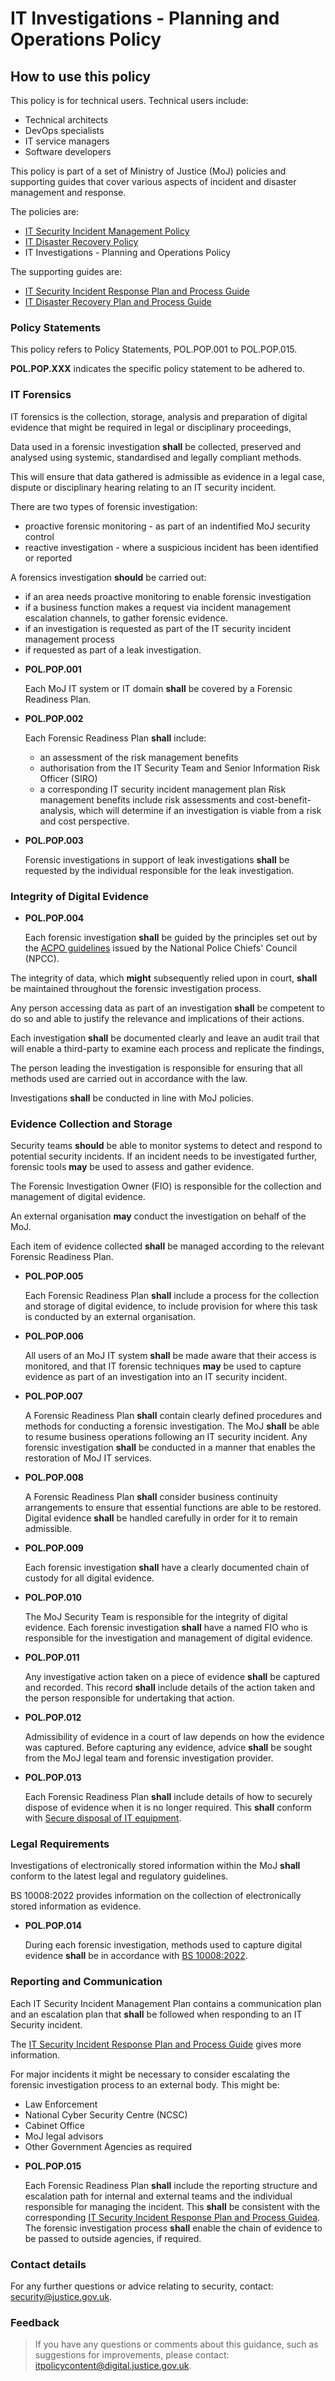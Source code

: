 # IT Investigations - Planning and Operations Policy

## How to use this policy

This policy is for technical users. Technical users include:

-   Technical architects
-   DevOps specialists
-   IT service managers
-   Software developers

This policy is part of a set of Ministry of Justice \(MoJ\) policies and supporting guides that cover various aspects of incident and disaster management and response.

The policies are:

-   [IT Security Incident Management Policy](it-security-incident-management-policy.md)
-   [IT Disaster Recovery Policy](it-disaster-recovery-policy.md)
-   IT Investigations - Planning and Operations Policy

The supporting guides are:

-   [IT Security Incident Response Plan and Process Guide](it-security-incident-response-plan-and-process-guide.md)
-   [IT Disaster Recovery Plan and Process Guide](it-disaster-recovery-plan-and-process-guide.md)

### Policy Statements

This policy refers to Policy Statements, POL.POP.001 to POL.POP.015.

**POL.POP.XXX** indicates the specific policy statement to be adhered to.

### IT Forensics

IT forensics is the collection, storage, analysis and preparation of digital evidence that might be required in legal or disciplinary proceedings,

Data used in a forensic investigation **shall** be collected, preserved and analysed using systemic, standardised and legally compliant methods.

This will ensure that data gathered is admissible as evidence in a legal case, dispute or disciplinary hearing relating to an IT security incident.

There are two types of forensic investigation:

-   proactive forensic monitoring - as part of an indentified MoJ security control
-   reactive investigation - where a suspicious incident has been identified or reported

A forensics investigation **should** be carried out:

-   if an area needs proactive monitoring to enable forensic investigation
-   if a business function makes a request via incident management escalation channels, to gather forensic evidence.
-   if an investigation is requested as part of the IT security incident management process
-   if requested as part of a leak investigation.

<a name="__pol.pop.001__"></a>

-   **__POL.POP.001__**

    Each MoJ IT system or IT domain **shall** be covered by a Forensic Readiness Plan.

<a name="__pol.pop.002__"></a>

-   **__POL.POP.002__**

    Each Forensic Readiness Plan **shall** include:

    -   an assessment of the risk management benefits
    -   authorisation from the IT Security Team and Senior Information Risk Officer \(SIRO\)
    -   a corresponding IT security incident management plan
    Risk management benefits include risk assessments and cost-benefit-analysis, which will determine if an investigation is viable from a risk and cost perspective.

<a name="__pol.pop.003__"></a>

-   **__POL.POP.003__**

    Forensic investigations in support of leak investigations **shall** be requested by the individual responsible for the leak investigation.


### Integrity of Digital Evidence

<a name="__pol.pop.004__"></a>

-   **__POL.POP.004__**

    Each forensic investigation **shall** be guided by the principles set out by the [ACPO guidelines](https://library.college.police.uk/docs/acpo/digital-evidence-2012.pdf) issued by the National Police Chiefs' Council \(NPCC\).


The integrity of data, which **might** subsequently relied upon in court, **shall** be maintained throughout the forensic investigation process.

Any person accessing data as part of an investigation **shall** be competent to do so and able to justify the relevance and implications of their actions.

Each investigation **shall** be documented clearly and leave an audit trail that will enable a third-party to examine each process and replicate the findings,

The person leading the investigation is responsible for ensuring that all methods used are carried out in accordance with the law.

Investigations **shall** be conducted in line with MoJ policies.

### Evidence Collection and Storage

Security teams **should** be able to monitor systems to detect and respond to potential security incidents. If an incident needs to be investigated further, forensic tools **may** be used to assess and gather evidence.

The Forensic Investigation Owner \(FIO\) is responsible for the collection and management of digital evidence.

An external organisation **may** conduct the investigation on behalf of the MoJ.

Each item of evidence collected **shall** be managed according to the relevant Forensic Readiness Plan.

<a name="__pol.pop.005__"></a>

-   **__POL.POP.005__**

    Each Forensic Readiness Plan **shall** include a process for the collection and storage of digital evidence, to include provision for where this task is conducted by an external organisation.

<a name="__pol.pop.006__"></a>

-   **__POL.POP.006__**

    All users of an MoJ IT system **shall** be made aware that their access is monitored, and that IT forensic techniques **may** be used to capture evidence as part of an investigation into an IT security incident.

<a name="__pol.pop.007__"></a>

-   **__POL.POP.007__**

    A Forensic Readiness Plan **shall** contain clearly defined procedures and methods for conducting a forensic investigation. The MoJ **shall** be able to resume business operations following an IT security incident. Any forensic investigation **shall** be conducted in a manner that enables the restoration of MoJ IT services.

<a name="__pol.pop.008__"></a>

-   **__POL.POP.008__**

    A Forensic Readiness Plan **shall** consider business continuity arrangements to ensure that essential functions are able to be restored. Digital evidence **shall** be handled carefully in order for it to remain admissible.

<a name="__pol.pop.009__"></a>

-   **__POL.POP.009__**

    Each forensic investigation **shall** have a clearly documented chain of custody for all digital evidence.

<a name="__pol.pop.010__"></a>

-   **__POL.POP.010__**

    The MoJ Security Team is responsible for the integrity of digital evidence. Each forensic investigation **shall** have a named FIO who is responsible for the investigation and management of digital evidence.

<a name="__pol.pop.011__"></a>

-   **__POL.POP.011__**

    Any investigative action taken on a piece of evidence **shall** be captured and recorded. This record **shall** include details of the action taken and the person responsible for undertaking that action.

<a name="__pol.pop.012__"></a>

-   **__POL.POP.012__**

    Admissibility of evidence in a court of law depends on how the evidence was captured. Before capturing any evidence, advice **shall** be sought from the MoJ legal team and forensic investigation provider.

<a name="__pol.pop.013__"></a>

-   **__POL.POP.013__**

    Each Forensic Readiness Plan **shall** include details of how to securely dispose of evidence when it is no longer required. This **shall** conform with [Secure disposal of IT equipment](secure-disposal-of-it-equipment.md).


### Legal Requirements

Investigations of electronically stored information within the MoJ **shall** conform to the latest legal and regulatory guidelines.

BS 10008:2022 provides information on the collection of electronically stored information as evidence.

<a name="__pol.pop.014__"></a>

-   **__POL.POP.014__**

    During each forensic investigation, methods used to capture digital evidence **shall** be in accordance with [BS 10008:2022](https://www.bsigroup.com/en-GB/bs-10008-electronic-information-management/).


### Reporting and Communication

Each IT Security Incident Management Plan contains a communication plan and an escalation plan that **shall** be followed when responding to an IT Security incident.

The [IT Security Incident Response Plan and Process Guide](it-security-incident-response-plan-and-process-guide.md) gives more information.

For major incidents it might be necessary to consider escalating the forensic investigation process to an external body. This might be:

-   Law Enforcement
-   National Cyber Security Centre \(NCSC\)
-   Cabinet Office
-   MoJ legal advisors
-   Other Government Agencies as required

<a name="__pol.pop.015__"></a>

-   **__POL.POP.015__**

    Each Forensic Readiness Plan **shall** include the reporting structure and escalation path for internal and external teams and the individual responsible for managing the incident. This **shall** be consistent with the corresponding [IT Security Incident Response Plan and Process Guidea](it-security-incident-response-plan-and-process-guide.md). The forensic investigation process **shall** enable the chain of evidence to be passed to outside agencies, if required.


### Contact details

For any further questions or advice relating to security, contact: [security@justice.gov.uk](mailto:security@justice.gov.uk).

### Feedback

> If you have any questions or comments about this guidance, such as suggestions for improvements, please contact: [itpolicycontent@digital.justice.gov.uk](mailto:itpolicycontent@digital.justice.gov.uk).

